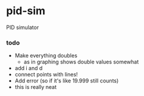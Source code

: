 # pid-sim

PID simulator

### todo
- Make everything doubles
    - as in graphing shows double values somewhat
- add i and d
- connect points with lines!
- Add error (so if it's like 19.999 still counts)
- this is really neat